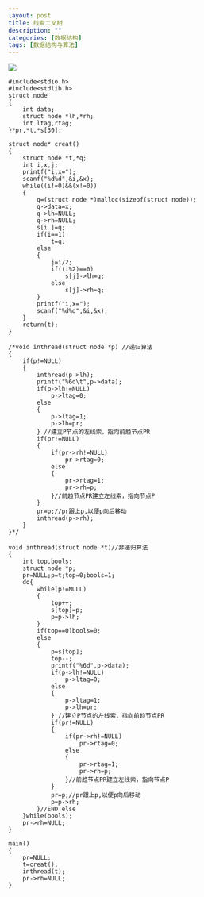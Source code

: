 ```yaml
---
layout: post
title: 线索二叉树
description: ""
categories: [数据结构]
tags: [数据结构与算法]
---
```



![](http://xiaolong.info/images/data/tree5.jpg)

	#include<stdio.h>
	#include<stdlib.h>
	struct node
	{
		int data;
		struct node *lh,*rh;
		int ltag,rtag;
	}*pr,*t,*s[30];
	
	struct node* creat()
	{
		struct node *t,*q;
		int i,x,j;
		printf("i,x=");
		scanf("%d%d",&i,&x);
		while((i!=0)&&(x!=0))
		{
			q=(struct node *)malloc(sizeof(struct node));
			q->data=x;
			q->lh=NULL;
			q->rh=NULL;
			s[i ]=q;
			if(i==1)
				t=q;
			else
			{
				j=i/2;
				if((i%2)==0)
					s[j]->lh=q;
				else
					s[j]->rh=q;
			}
			printf("i,x=");
			scanf("%d%d",&i,&x);
		}
		return(t);
	}
	
	/*void inthread(struct node *p) //递归算法
	{
		if(p!=NULL)
		{
			inthread(p->lh);
			printf("%6d\t",p->data);
			if(p->lh!=NULL)
				p->ltag=0;
			else
			{
				p->ltag=1;
				p->lh=pr;
			} //建立P节点的左线索，指向前趋节点PR
			if(pr!=NULL)
			{
				if(pr->rh!=NULL)
					pr->rtag=0;
				else
				{
					pr->rtag=1;
					pr->rh=p;
				}//前趋节点PR建立左线索，指向节点P
			}
			pr=p;//pr跟上p,以便p向后移动
			inthread(p->rh);
		}
	}*/
	
	void inthread(struct node *t)//非递归算法
	{
		int top,bools;
		struct node *p;
		pr=NULL;p=t;top=0;bools=1;
		do{
			while(p!=NULL)
			{
				top++;
				s[top]=p;
				p=p->lh;
			}
			if(top==0)bools=0;
			else
			{
				p=s[top];
				top--;
				printf("%6d",p->data);
				if(p->lh!=NULL)
					p->ltag=0;
				else
				{
					p->ltag=1;
					p->lh=pr;
				} //建立P节点的左线索，指向前趋节点PR
				if(pr!=NULL)
				{
					if(pr->rh!=NULL)
						pr->rtag=0;
					else
					{
						pr->rtag=1;
						pr->rh=p;
					}//前趋节点PR建立左线索，指向节点P
				}
				pr=p;//pr跟上p,以便p向后移动
				p=p->rh;
			}//END else
		}while(bools);
		pr->rh=NULL;
	}
	
	main()
	{
		pr=NULL;
		t=creat();
		inthread(t);
		pr->rh=NULL;
	}
	
